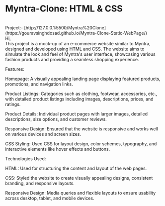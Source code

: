 # Myntra-Clone: HTML & CSS
<br>
Project:- [http://127.0.0.1:5500/Myntra%20Clone](https://gouravsinghdosad.github.io/Myntra-Clone-Static-WebPage/)
<br>
Hi,
<br>
This project is a mock-up of an e-commerce website similar to Myntra,
designed and developed using HTML and CSS. The website aims to simulate 
the look and feel of Myntra's user interface, showcasing various fashion 
products and providing a seamless shopping experience.

Features:

Homepage: A visually appealing landing page displaying featured products, promotions, and navigation links.

Product Listings: Categories such as clothing, footwear, accessories, etc., with detailed product listings including images, 
descriptions, prices, and ratings.

Product Details: Individual product pages with larger images, detailed descriptions, size options, and customer reviews.

Responsive Design: Ensured that the website is responsive and works well on various devices and screen sizes.

CSS Styling: Used CSS for layout design, color schemes, typography, and interactive elements like hover effects and buttons.

Technologies Used:

HTML: Used for structuring the content and layout of the web pages.

CSS: Styled the website to create visually appealing designs, consistent branding, and responsive layouts.

Responsive Design: Media queries and flexible layouts to ensure usability across desktop, tablet, and mobile devices.

